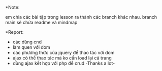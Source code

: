 \*Note:

em chia các bài tập trong lesson ra thành các branch khác nhau. branch main sẽ chứa readme và mindmap

\*Report:
- các dùng cnd
- làm quen với dom
- các phương thức của jquery để thao tác với dom
- ajax có thể thao tác mà ko cần load lại cả trang
- dùng ajax kết hợp với php để crud
-Thanks a lot-
